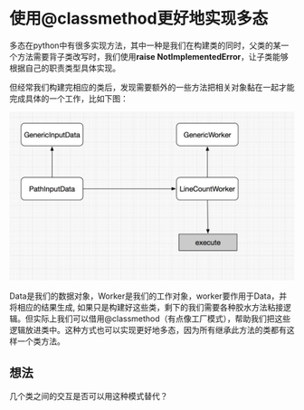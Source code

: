 # 使用@classmethod更好地实现多态

多态在python中有很多实现方法，其中一种是我们在构建类的同时，父类的某一个方法需要背子类改写时，我们使用**raise NotImplementedError**，让子类能够根据自己的职责类型具体实现。

但经常我们构建完相应的类后，发现需要额外的一些方法把相关对象黏在一起才能完成具体的一个工作，比如下图：

![数据处理模型](images/data-worker.jpg)

Data是我们的数据对象，Worker是我们的工作对象，worker要作用于Data，并将相应的结果生成, 如果只是构建好这些类，剩下的我们需要各种胶水方法粘接逻辑。但实际上我们可以借用@classmethod（有点像工厂模式），帮助我们把这些逻辑放进类中。这种方式也可以实现更好地多态，因为所有继承此方法的类都有这样一个类方法。

## 想法

几个类之间的交互是否可以用这种模式替代？
